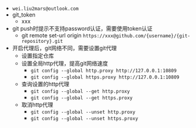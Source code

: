 - `wei.liu2mars@outlook.com`
- git_token
	- xxx
- git push时提示不支持password认证，需要使用token认证
	- git remote set-url origin `https://xxx@github.com/{username}/{git-repository}.git`
- 开启代理后，git网络不同，需要设置git代理
	- 设置指定仓库
	- 设置全局http代理，提高git网络速度
		- `git config --global http.proxy http://127.0.0.1:10809`
		- `git config --global https.proxy http://127.0.0.1:10809`
	- 查询设置的http代理
		- `git config --global --get http.proxy`
		- `git config --global --get https.proxy`
	- 取消http代理
		- `git config --global --unset http.proxy`
		- `git config --global --unset https.proxy`

